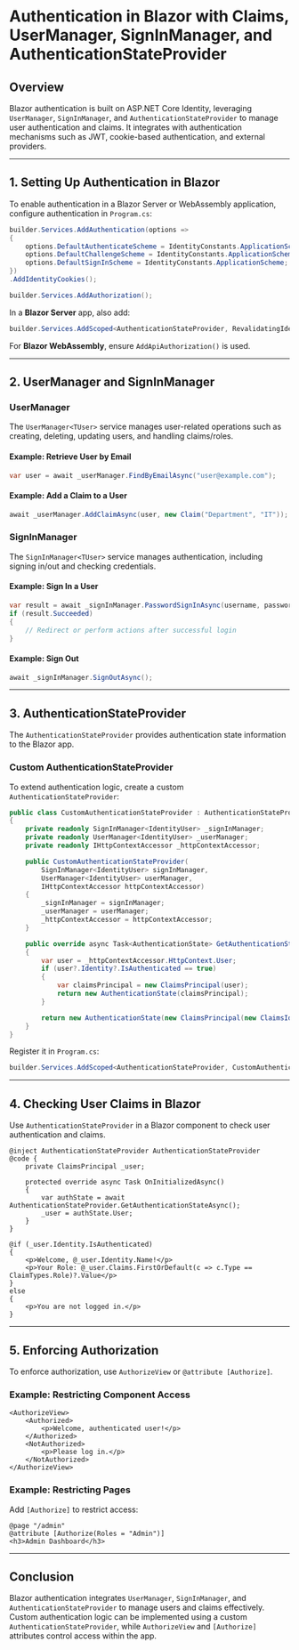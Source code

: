 # Authentication in Blazor with Claims, UserManager, SignInManager, and AuthenticationStateProvider

## Overview
Blazor authentication is built on ASP.NET Core Identity, leveraging `UserManager`, `SignInManager`, and `AuthenticationStateProvider` to manage user authentication and claims. It integrates with authentication mechanisms such as JWT, cookie-based authentication, and external providers.

---

## 1. Setting Up Authentication in Blazor
To enable authentication in a Blazor Server or WebAssembly application, configure authentication in `Program.cs`:

```csharp
builder.Services.AddAuthentication(options =>
{
    options.DefaultAuthenticateScheme = IdentityConstants.ApplicationScheme;
    options.DefaultChallengeScheme = IdentityConstants.ApplicationScheme;
    options.DefaultSignInScheme = IdentityConstants.ApplicationScheme;
})
.AddIdentityCookies();

builder.Services.AddAuthorization();
```

In a **Blazor Server** app, also add:
```csharp
builder.Services.AddScoped<AuthenticationStateProvider, RevalidatingIdentityAuthenticationStateProvider<IdentityUser>>();
```

For **Blazor WebAssembly**, ensure `AddApiAuthorization()` is used.

---

## 2. UserManager and SignInManager
### UserManager
The `UserManager<TUser>` service manages user-related operations such as creating, deleting, updating users, and handling claims/roles.

#### Example: Retrieve User by Email
```csharp
var user = await _userManager.FindByEmailAsync("user@example.com");
```

#### Example: Add a Claim to a User
```csharp
await _userManager.AddClaimAsync(user, new Claim("Department", "IT"));
```

### SignInManager
The `SignInManager<TUser>` service manages authentication, including signing in/out and checking credentials.

#### Example: Sign In a User
```csharp
var result = await _signInManager.PasswordSignInAsync(username, password, isPersistent: false, lockoutOnFailure: false);
if (result.Succeeded)
{
    // Redirect or perform actions after successful login
}
```

#### Example: Sign Out
```csharp
await _signInManager.SignOutAsync();
```

---

## 3. AuthenticationStateProvider
The `AuthenticationStateProvider` provides authentication state information to the Blazor app.

### Custom AuthenticationStateProvider
To extend authentication logic, create a custom `AuthenticationStateProvider`:

```csharp
public class CustomAuthenticationStateProvider : AuthenticationStateProvider
{
    private readonly SignInManager<IdentityUser> _signInManager;
    private readonly UserManager<IdentityUser> _userManager;
    private readonly IHttpContextAccessor _httpContextAccessor;

    public CustomAuthenticationStateProvider(
        SignInManager<IdentityUser> signInManager,
        UserManager<IdentityUser> userManager,
        IHttpContextAccessor httpContextAccessor)
    {
        _signInManager = signInManager;
        _userManager = userManager;
        _httpContextAccessor = httpContextAccessor;
    }

    public override async Task<AuthenticationState> GetAuthenticationStateAsync()
    {
        var user = _httpContextAccessor.HttpContext.User;
        if (user?.Identity?.IsAuthenticated == true)
        {
            var claimsPrincipal = new ClaimsPrincipal(user);
            return new AuthenticationState(claimsPrincipal);
        }

        return new AuthenticationState(new ClaimsPrincipal(new ClaimsIdentity()));
    }
}
```

Register it in `Program.cs`:
```csharp
builder.Services.AddScoped<AuthenticationStateProvider, CustomAuthenticationStateProvider>();
```

---

## 4. Checking User Claims in Blazor
Use `AuthenticationStateProvider` in a Blazor component to check user authentication and claims.

```razor
@inject AuthenticationStateProvider AuthenticationStateProvider
@code {
    private ClaimsPrincipal _user;

    protected override async Task OnInitializedAsync()
    {
        var authState = await AuthenticationStateProvider.GetAuthenticationStateAsync();
        _user = authState.User;
    }
}

@if (_user.Identity.IsAuthenticated)
{
    <p>Welcome, @_user.Identity.Name!</p>
    <p>Your Role: @_user.Claims.FirstOrDefault(c => c.Type == ClaimTypes.Role)?.Value</p>
}
else
{
    <p>You are not logged in.</p>
}
```

---

## 5. Enforcing Authorization
To enforce authorization, use `AuthorizeView` or `@attribute [Authorize]`.

### Example: Restricting Component Access
```razor
<AuthorizeView>
    <Authorized>
        <p>Welcome, authenticated user!</p>
    </Authorized>
    <NotAuthorized>
        <p>Please log in.</p>
    </NotAuthorized>
</AuthorizeView>
```

### Example: Restricting Pages
Add `[Authorize]` to restrict access:
```razor
@page "/admin"
@attribute [Authorize(Roles = "Admin")]
<h3>Admin Dashboard</h3>
```

---

## Conclusion
Blazor authentication integrates `UserManager`, `SignInManager`, and `AuthenticationStateProvider` to manage users and claims effectively. Custom authentication logic can be implemented using a custom `AuthenticationStateProvider`, while `AuthorizeView` and `[Authorize]` attributes control access within the app.

